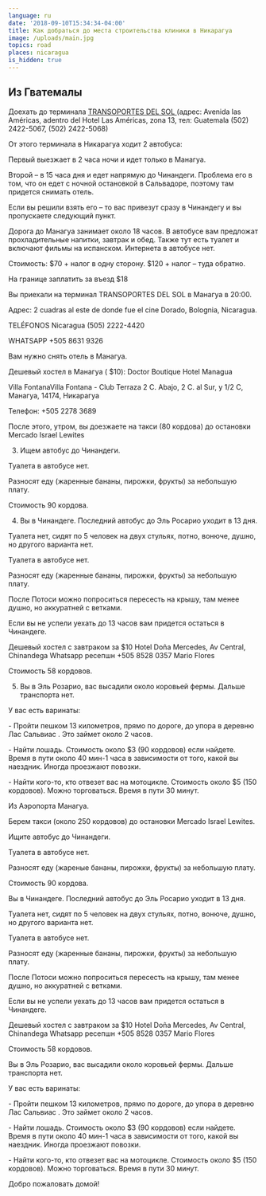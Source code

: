 ```yaml
---
language: ru
date: '2018-09-10T15:34:34-04:00'
title: Как добраться до места строительства клиники в Никарагуа
image: /uploads/main.jpg
topics: road
places: nicaragua
is_hidden: true
---
```

## Из Гватемалы

Доехать до терминала [TRANSOPORTES DEL SOL](https://goo.gl/maps/ZpcRBsrNtpr)  (адрес: Avenida las Américas, adentro del Hotel Las Américas, zona 13, тел: Guatemala (502) 2422-5067, (502) 2422-5068)

От этого терминала в Никарагуа ходит 2 автобуса:

Первый выезжает в 2 часа ночи и идет только в Манагуа.

Второй – в 15 часа дня и едет напрямую до Чинандеги. Проблема его в том, что он едет с ночной остановкой в Сальвадоре, поэтому там придется снимать отель.

Если вы решили взять его – то вас привезут сразу в Чинандегу и вы пропускаете следующий пункт.

Дорога до Манагуа занимает около 18 часов. В автобусе вам предложат прохладительные напитки, завтрак и обед. Также тут есть туалет и включают фильмы на испанском. Интернета в автобусе нет. 

Стоимость: $70 + налог в одну сторону.  $120 + налог – туда обратно.

На границе заплатить за въезд $18 

Вы приехали на терминал  TRANSOPORTES DEL SOL в Манагуа в 20:00.

Адрес: 2 cuadras al este de donde fue el cine Dorado, Bolognia, Nicaragua.

TELÉFONOS Nicaragua (505) 2222-4420

WHATSAPP +505 8631 9326

Вам нужно снять отель в Манагуа. 

Дешевый хостел в Манагуа ( $10): Doctor Boutique Hotel Managua   

Villa FontanaVilla Fontana - Club Terraza 2 C. Abajo, 2 C. al Sur, y 1/2 C, Манагуа, 14174, Никарагуа 

Телефон: +505 2278 3689

После этого, утром, вы доезжаете на такси (80 кордова) до остановки Mercado Israel Lewites 

3) Ищем автобус до  Чинандеги.

Туалета в автобусе нет.

Разносят еду (жаренные бананы, пирожки, фрукты) за небольшую плату.

Стоимость 90 кордова.

4) Вы в Чинандеге. Последний автобус до Эль Росарио уходит в 13 дня. 

Туалета нет, сидят по 5 человек на двух стульях, потно, вонюче, душно, но другого варианта нет. 

Туалета в автобусе нет.

Разносят еду (жаренные бананы, пирожки, фрукты) за небольшую плату.

После Потоси можно попроситься пересесть на крышу, там менее душно, но аккуратней с ветками.

Если вы не успели уехать до 13 часов вам придется остаться в Чинандеге. 

Дешевый хостел с завтраком за $10  Hotel Doña Mercedes, Av Central, Chinandega Whatsapp ресепшн +505 8528 0357 Mario Flores

Стоимость 58 кордовов.

5) Вы в Эль Розарио, вас высадили около коровьей фермы. Дальше транспорта нет. 

У вас есть варинаты:

\- Пройти пешком 13 километров, прямо по дороге, до упора в деревню Лас Сальвиас . Это займет около 2 часов.

\- Найти лошадь. Стоимость около $3 (90 кордовов) если найдете. Время в пути около 40 мин-1 часа в зависимости от того, какой вы наездник. Иногда проезжают повозки.

\- Найти кого-то, кто отвезет вас на мотоцикле. Стоимость около $5 (150 кордовов).  Можно торговаться. Время в пути 30 минут. 





Из Аэропорта Манагуа.



Берем такси  (около 250 кордовов) до остановки Mercado Israel Lewites.

Ищите автобус до  Чинандеги.

Туалета в автобусе нет.

Разносят еду (жареные бананы, пирожки, фрукты) за небольшую плату.

Стоимость 90 кордова.

Вы в Чинандеге. Последний автобус до Эль Росарио уходит в 13 дня. 

Туалета нет, сидят по 5 человек на двух стульях, потно, вонюче, душно, но другого варианта нет. 

Туалета в автобусе нет.

Разносят еду (жаренные бананы, пирожки, фрукты) за небольшую плату.

После Потоси можно попроситься пересесть на крышу, там менее душно, но аккуратней с ветками.

Если вы не успели уехать до 13 часов вам придется остаться в Чинандеге. 

Дешевый хостел с завтраком за $10  Hotel Doña Mercedes, Av Central, Chinandega Whatsapp ресепшн +505 8528 0357 Mario Flores

Стоимость 58 кордовов.

Вы в Эль Розарио, вас высадили около коровьей фермы. Дальше транспорта нет. 

У вас есть варинаты:

\-  Пройти пешком 13 километров, прямо по дороге, до упора в деревню Лас Сальвиас . Это займет около 2 часов.

\- Найти лошадь. Стоимость около $3 (90 кордовов) если найдете. Время в пути около 40 мин-1 часа в зависимости от того, какой вы наездник. Иногда проезжают повозки.

\- Найти кого-то, кто отвезет вас на мотоцикле. Стоимость около $5 (150 кордовов).  Можно торговаться. Время в пути 30 минут. 



Добро пожаловать домой!
